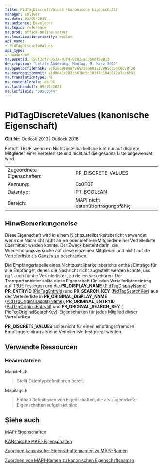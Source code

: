 ```yaml
---
title: PidTagDiscreteValues (kanonische Eigenschaft)
manager: soliver
ms.date: 03/09/2015
ms.audience: Developer
ms.topic: reference
ms.prod: office-online-server
ms.localizationpriority: medium
api_name:
- PidTagDiscreteValues
api_type:
- HeaderDef
ms.assetid: 958f3cf7-953a-43f4-9102-ad35edf5e813
description: 'Letzte Änderung: Montag, 9. März 2015'
ms.openlocfilehash: 8cb2e6968a84869719060192d805cc94c60c8f3d
ms.sourcegitcommit: a1d9041c20256616c9c183f7d1049142a7ac6991
ms.translationtype: MT
ms.contentlocale: de-DE
ms.lasthandoff: 09/24/2021
ms.locfileid: "59563644"
---
```

# <a name="pidtagdiscretevalues-canonical-property"></a>PidTagDiscreteValues (kanonische Eigenschaft)

  
  
**Gilt für**: Outlook 2013 | Outlook 2016 
  
Enthält TRUE, wenn ein Nichtzustellbarkeitsbericht nur auf diskrete Mitglieder einer Verteilerliste und nicht auf die gesamte Liste angewendet wird. 
  
|||
|:-----|:-----|
|Zugeordnete Eigenschaften:  <br/> |PR_DISCRETE_VALUES  <br/> |
|Kennung:  <br/> |0x0E0E  <br/> |
|Datentyp:  <br/> |PT_BOOLEAN  <br/> |
|Bereich:  <br/> |MAPI nicht datenübertragungsfähig  <br/> |
   
## <a name="remarks"></a>HinwBemerkungeneise

Diese Eigenschaft wird in einem Nichtzustellbarkeitsbericht verwendet, wenn die Nachricht nicht an ein oder mehrere Mitglieder einer Verteilerliste übermittelt werden konnte. Der Zweck besteht darin, die Wiederholungsversuche auf diese einzelnen Mitglieder und nicht auf die Verteilerliste als Ganzes zu beschränken. 
  
Die Empfängertabelle eines Nichtzustellbarkeitsberichts enthält Einträge für alle Empfänger, denen die Nachricht nicht zugestellt werden konnte, und ggf. auch für die Verteilerlisten, zu denen sie gehören. Der Transportanbieter sollte diese Eigenschaft für jeden Verteilerlisteneintrag auf TRUE festlegen und die **PR_DISPLAY_NAME** ([PidTagDisplayName](pidtagdisplayname-canonical-property.md)), **PR_ENTRYID** ([PidTagEntryId](pidtagentryid-canonical-property.md)) und **PR_SEARCH_KEY** ([PidTagSearchKey](pidtagsearchkey-canonical-property.md)) aus der Verteilerliste in **PR_ORIGINAL_DISPLAY_NAME** ([PidTagOriginalDisplayName](pidtagoriginaldisplayname-canonical-property.md)), **PR_ORIGINAL_ENTRYID** ([PidTagOriginalEntryId](pidtagoriginalentryid-canonical-property.md)) und **PR_ORIGINAL_SEARCH_KEY** ([ PidTagOriginalSearchKey](pidtagoriginalsearchkey-canonical-property.md))-Eigenschaften für jedes Mitglied dieser Verteilerliste. 
  
 **PR_DISCRETE_VALUES** sollte nicht für einen empfängerfremden Empfängereintrag als eine Verteilerliste festgelegt werden. 
  
## <a name="related-resources"></a>Verwandte Ressourcen

### <a name="header-files"></a>Headerdateien

Mapidefs.h
  
> Stellt Datentypdefinitionen bereit.
    
Mapitags.h
  
> Enthält Definitionen von Eigenschaften, die als zugeordnete Eigenschaften aufgelistet sind.
    
## <a name="see-also"></a>Siehe auch



[MAPI-Eigenschaften](mapi-properties.md)
  
[KANonische MAPI-Eigenschaften](mapi-canonical-properties.md)
  
[Zuordnen kanonischer Eigenschaftennamen zu MAPI-Namen](mapping-canonical-property-names-to-mapi-names.md)
  
[Zuordnen von MAPI-Namen zu kanonischen Eigenschaftsnamen](mapping-mapi-names-to-canonical-property-names.md)

